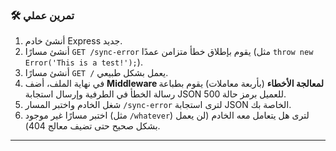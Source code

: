 ### 🛠️ تمرين عملي
1.  أنشئ خادم Express جديد.
2.  أنشئ مسارًا `GET /sync-error` يقوم بإطلاق خطأ متزامن عمدًا (مثل `throw new Error('This is a test!');`).
3.  أنشئ مسارًا `GET /` يعمل بشكل طبيعي.
4.  في نهاية الملف، أضف **Middleware لمعالجة الأخطاء** (بأربعة معاملات) يقوم بطباعة رسالة الخطأ في الطرفية وإرسال استجابة JSON للعميل برمز حالة 500.
5.  شغل الخادم واختبر المسار `/sync-error` لترى استجابة JSON الخاصة بك.
6.  اختبر مسارًا غير موجود (مثل `/whatever`) لترى هل يتعامل معه الخادم (لن يعمل بشكل صحيح حتى تضيف معالج 404).

---
